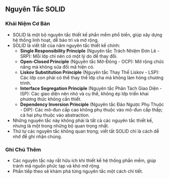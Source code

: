 ## Nguyên Tắc SOLID

### Khái Niệm Cơ Bản
- SOLID là một bộ nguyên tắc thiết kế phần mềm phổ biến, giúp xây dựng hệ thống linh hoạt, dễ bảo trì và mở rộng.
- SOLID là viết tắt của năm nguyên tắc thiết kế chính:
  - **Single Responsibility Principle** (Nguyên tắc Trách Nhiệm Đơn Lẻ - SRP): Mỗi lớp chỉ nên có một lý do để thay đổi.
  - **Open-Closed Principle** (Nguyên tắc Mở-Đóng - OCP): Mở rộng chức năng mà không sửa đổi mã hiện có.
  - **Liskov Substitution Principle** (Nguyên tắc Thay Thế Liskov - LSP): Các lớp con phải có thể thay thế lớp cha mà không làm hỏng chương trình.
  - **Interface Segregation Principle** (Nguyên tắc Phân Tách Giao Diện - ISP): Các giao diện nên nhỏ và cụ thể, không ép lớp triển khai phương thức không cần thiết.
  - **Dependency Inversion Principle** (Nguyên tắc Đảo Ngược Phụ Thuộc - DIP): Các mô-đun cấp cao không phụ thuộc vào mô-đun cấp thấp; cả hai phụ thuộc vào abstraction.
- Những nguyên tắc này không phải là tất cả các nguyên tắc thiết kế, nhưng là một trong những bộ quan trọng nhất.
- Thứ tự các nguyên tắc không quan trọng; viết tắt SOLID chỉ là cách dễ nhớ để ghi nhận chúng.

### Ghi Chú Thêm
- Các nguyên tắc này rất hữu ích khi thiết kế hệ thống phần mềm, giúp tránh mã nguồn phức tạp và khó mở rộng.
- Phần tiếp theo sẽ khám phá từng nguyên tắc một cách chi tiết.